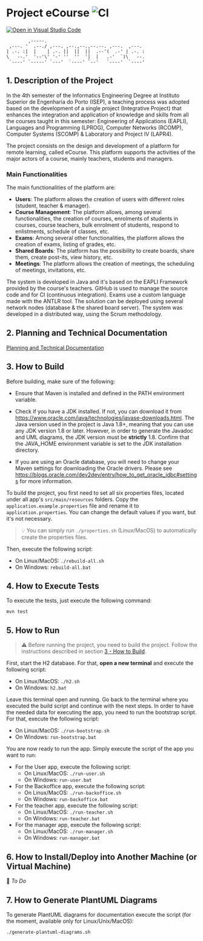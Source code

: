 # Project eCourse ![CI](https://github.com/Departamento-de-Engenharia-Informatica/sem4pi-22-23-19/actions/workflows/maven.yml/badge.svg)

[![Open in Visual Studio Code](https://classroom.github.com/assets/open-in-vscode-c66648af7eb3fe8bc4f294546bfd86ef473780cde1dea487d3c4ff354943c9ae.svg)](https://classroom.github.com/online_ide?assignment_repo_id=10490917&assignment_repo_type=AssignmentRepo)

```
        ,-----.
 ,---. '  .--./ ,---. ,--.,--.,--.--. ,---.  ,---.
| .-. :|  |    | .-. ||  ||  ||  .--'(  .-' | .-. :
\   --.'  '--'\' '-' ''  ''  '|  |   .-'  `)\   --.
 `----' `-----' `---'  `----' `--'   `----'  `----'
```

## 1. Description of the Project

In the 4th semester of the Informatics Engineering Degree at Instituto Superior de Engenharia do Porto (ISEP), a teaching process was adopted based on the development of a single project (Integrative Project) that enhances the integration and application of knowledge and skills from all the courses taught in this semester: Engineering of Applications (EAPLI), Languages and Programming (LPROG), Computer Networks (RCOMP), Computer Systems (SCOMP) & Laboratory and Project IV (LAPR4).

The project consists on the design and development of a platform for remote learning, called eCourse. This platform supports the activities of the major actors of a course, mainly teachers, students and managers.

### Main Functionalities

The main functionalities of the platform are:

- **Users**: The platform allows the creation of users with different roles (student, teacher & manager).
- **Course Management**: The platform allows, among several functionalities, the creation of courses, enrolments of students in courses, course teachers, bulk enrolment of students, respond to enlistments, schedule of classes, etc.
- **Exams**: Among several other functionalities, the platform allows the creation of exams, listing of grades, etc.
- **Shared Boards**: The platform has the possibility to create boards, share them, create post-its, view history, etc.
- **Meetings**: The platform allows the creation of meetings, the scheduling of meetings, invitations, etc.

The system is developed in Java and it's based on the EAPLI Framework provided by the course's teachers. GitHub is used to manage the source code and for CI (continuous integration). Exams use a custom language made with the ANTLR tool. The solution can be deployed using several network nodes (database & the shared board server). The system was developed in a distributed way, using the Scrum methodology.

## 2. Planning and Technical Documentation

[Planning and Technical Documentation](docs/README.md)

## 3. How to Build

Before building, make sure of the following:

- Ensure that Maven is installed and defined in the PATH environment variable.

- Check if you have a JDK installed. If not, you can download it from <https://www.oracle.com/java/technologies/javase-downloads.html>. The Java version used in the project is Java 1.8+, meaning that you can use any JDK version 1.8 or later. However, in order to generate the Javadoc and UML diagrams, the JDK version must be **strictly** 1.8. Confirm that the JAVA_HOME environment variable is set to the JDK installation directory.

- If you are using an Oracle database, you will need to change your Maven settings for downloading the Oracle drivers. Please see <https://blogs.oracle.com/dev2dev/entry/how_to_get_oracle_jdbc#settings> for more information.

To build the project, you first need to set all six properties files, located under all app's `src/main/resources` folders. Copy the `application.example.properties` file and rename it to `application.properties`. You can change the default values if you want, but it's not necessary.

> 💡 You can simply run `./properties.sh` (Linux/MacOS) to automatically create the properties files.

Then, execute the following script:

- On Linux/MacOS: `./rebuild-all.sh`
- On Windows: `rebuild-all.bat`

## 4. How to Execute Tests

To execute the tests, just execute the following command:

`mvn test`

## 5. How to Run

> ️️️️⚠️ Before running the project, you need to build the project. Follow the instructions described in section [3 - How to Build](#3-how-to-build).

First, start the H2 database. For that, **open a new terminal** and execute the following script:

- On Linux/MacOS: `./h2.sh`
- On Windows: `h2.bat`

Leave this terminal open and running. Go back to the terminal where you executed the build script and continue with the next steps.
In order to have the needed data for executing the app, you need to run the bootstrap script. For that, execute the following script:

- On Linux/MacOS: `./run-bootstrap.sh`
- On Windows: `run-bootstrap.bat`

You are now ready to run the app. Simply execute the script of the app you want to run:

- For the User app, execute the following script:
  - On Linux/MacOS: `./run-user.sh`
  - On Windows: `run-user.bat`
- For the Backoffice app, execute the following script:
  - On Linux/MacOS: `./run-backoffice.sh`
  - On Windows: `run-backoffice.bat`
- For the teacher app, execute the following script:
  - On Linux/MacOS: `./run-teacher.sh`
  - On Windows: `run-teacher.bat`
- For the manager app, execute the following script:
  - On Linux/MacOS: `./run-manager.sh`
  - On Windows: `run-manager.bat`

## 6. How to Install/Deploy into Another Machine (or Virtual Machine)

📝 _To Do_

## 7. How to Generate PlantUML Diagrams

To generate PlantUML diagrams for documentation execute the script (for the moment, available only for Linux/Unix/MacOS):

`./generate-plantuml-diagrams.sh`
